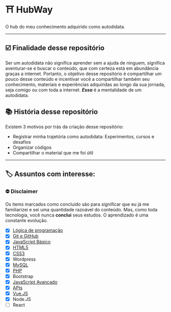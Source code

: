 # :shinto_shrine: HubWay
O hub do meu conhecimento adquirido como autodidata.

---

## :ballot_box_with_check: Finalidade desse repositório

Ser um autodidata não significa aprender sem a ajuda de ninguem, significa aventurar-se e buscar o conteúdo, que com certeza está em abundância graças a internet. Portanto, o objetivo desse repositório é compartilhar um pouco desse conteúdo e incentivar você a compartilhar também seu conhecimento, materiais e experiências adquiridas ao longo da sua jornada, seja comigo ou com toda a internet. *__Essa__* é a mentalidade de um autodidata.

## :books: História desse repositório

Existem 3 motivos por trás da criação desse repositório:
* Registrar minha trajetória como autodidata: Experimentos, cursos e desafios
* Organizar códigos 
* Compartilhar o material que me foi útil

---

## :label: Assuntos com interesse:

### :no_entry: **Disclaimer**
Os items marcados como concluído são para significar que eu já me familiarizei e sei uma quantidade razoável do conteúdo. Mas, como toda tecnologia, você nunca **conclui** seus estudos. O aprendizado é uma constante evolução.

- [x] [Lógica de programação](Lógica%20de%20Programação)
- [x] [Git e GitHub](Git%20e%20GitHub)
- [x] [JavaScript Básico](JavaScript)   
- [x] [HTML5](HTML5%20e%20CSS3)
- [x] [CSS3](HTML5%20e%20CSS3)
- [x] Wordpress
- [x] [MySQL](PHP%20e%20MySQL)
- [x] [PHP](PHP%20e%20MySQL)
- [x] Bootstrap
- [x] [JavaScript Avançado](JavaScript)
- [x] [APIs](JavaScript)
- [x] [Vue.JS](Vue)
- [x] Node.JS
- [ ] React
